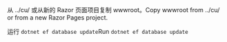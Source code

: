 <span data-ttu-id="b2f80-101">从 ../cu/ 或从新的 Razor 页面项目复制 wwwroot。</span><span class="sxs-lookup"><span data-stu-id="b2f80-101">Copy wwwroot from ../cu/ or from a new Razor Pages project.</span></span>

<span data-ttu-id="b2f80-102">运行 `dotnet ef database update`</span><span class="sxs-lookup"><span data-stu-id="b2f80-102">Run `dotnet ef database update`</span></span>
